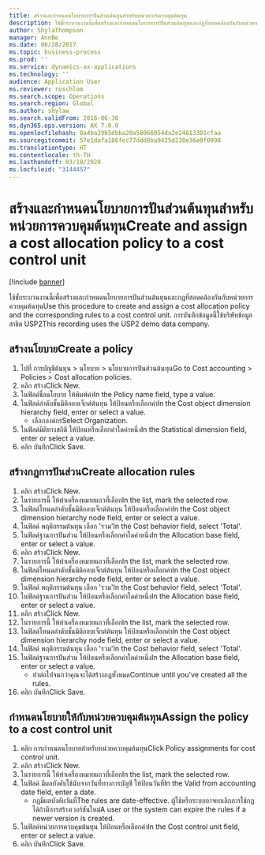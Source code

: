```yaml
---
title: สร้างและกำหนดนโยบายการปันส่วนต้นทุนสำหรับหน่วยการควบคุมต้นทุน
description: ใช้ขั้กระบวนงานนี้เพื่อสร้างและกำหนดนโยบายการปันส่วนต้นทุนและกฎที่สอดคล้องกันกับหน่วยการควบคุมต้นทุน
author: ShylaThompson
manager: AnnBe
ms.date: 06/28/2017
ms.topic: business-process
ms.prod: ''
ms.service: dynamics-ax-applications
ms.technology: ''
audience: Application User
ms.reviewer: roschlom
ms.search.scope: Operations
ms.search.region: Global
ms.author: shylaw
ms.search.validFrom: 2016-06-30
ms.dyn365.ops.version: AX 7.0.0
ms.openlocfilehash: 0a4ba39b5dbba20a58066054da2e24613381cfaa
ms.sourcegitcommit: 57e1dafa186fec77ddd8ba9425d238e36e0f0998
ms.translationtype: HT
ms.contentlocale: th-TH
ms.lasthandoff: 03/18/2020
ms.locfileid: "3144457"
---
```

# <a name="create-and-assign-a-cost-allocation-policy-to-a-cost-control-unit"></a><span data-ttu-id="81a91-103">สร้างและกำหนดนโยบายการปันส่วนต้นทุนสำหรับหน่วยการควบคุมต้นทุน</span><span class="sxs-lookup"><span data-stu-id="81a91-103">Create and assign a cost allocation policy to a cost control unit</span></span>

[!include [banner](../../includes/banner.md)]

<span data-ttu-id="81a91-104">ใช้ขั้กระบวนงานนี้เพื่อสร้างและกำหนดนโยบายการปันส่วนต้นทุนและกฎที่สอดคล้องกันกับหน่วยการควบคุมต้นทุน</span><span class="sxs-lookup"><span data-stu-id="81a91-104">Use this procedure to create and assign a cost allocation policy and the corresponding rules to a cost control unit.</span></span> <span data-ttu-id="81a91-105">การบันทึกข้อมูลนี้ใช้บริษัทข้อมูลสาธิต USP2</span><span class="sxs-lookup"><span data-stu-id="81a91-105">This recording uses the USP2 demo data company.</span></span>


## <a name="create-a-policy"></a><span data-ttu-id="81a91-106">สร้างนโยบาย</span><span class="sxs-lookup"><span data-stu-id="81a91-106">Create a policy</span></span>
1. <span data-ttu-id="81a91-107">ไปที่ การบัญชีต้นทุน > นโยบาย > นโยบายการปันส่วนต้นทุน</span><span class="sxs-lookup"><span data-stu-id="81a91-107">Go to Cost accounting > Policies > Cost allocation policies.</span></span>
2. <span data-ttu-id="81a91-108">คลิก สร้าง</span><span class="sxs-lookup"><span data-stu-id="81a91-108">Click New.</span></span>
3. <span data-ttu-id="81a91-109">ในฟิลด์ชื่อนโยบาย ให้พิมพ์ค่า</span><span class="sxs-lookup"><span data-stu-id="81a91-109">In the Policy name field, type a value.</span></span>
4. <span data-ttu-id="81a91-110">ในฟิลด์ลำดับชั้นมิติออบเจ็กต์ต้นทุน ให้ป้อนหรือเลือกค่า</span><span class="sxs-lookup"><span data-stu-id="81a91-110">In the Cost object dimension hierarchy field, enter or select a value.</span></span>
    * <span data-ttu-id="81a91-111">เลือกองค์กร</span><span class="sxs-lookup"><span data-stu-id="81a91-111">Select Organization.</span></span>  
5. <span data-ttu-id="81a91-112">ในฟิลด์มิติทางสถิติ ให้ป้อนหรือเลือกค่าใดค่าหนึ่ง</span><span class="sxs-lookup"><span data-stu-id="81a91-112">In the Statistical dimension field, enter or select a value.</span></span>
6. <span data-ttu-id="81a91-113">คลิก บันทึก</span><span class="sxs-lookup"><span data-stu-id="81a91-113">Click Save.</span></span>

## <a name="create-allocation-rules"></a><span data-ttu-id="81a91-114">สร้างกฎการปันส่วน</span><span class="sxs-lookup"><span data-stu-id="81a91-114">Create allocation rules</span></span>
1. <span data-ttu-id="81a91-115">คลิก สร้าง</span><span class="sxs-lookup"><span data-stu-id="81a91-115">Click New.</span></span>
2. <span data-ttu-id="81a91-116">ในรายการนี้ ให้ทำเครื่องหมายแถวที่เลือก</span><span class="sxs-lookup"><span data-stu-id="81a91-116">In the list, mark the selected row.</span></span>
3. <span data-ttu-id="81a91-117">ในฟิลด์โหนดลำดับชั้นมิติออบเจ็กต์ต้นทุน ให้ป้อนหรือเลือกค่า</span><span class="sxs-lookup"><span data-stu-id="81a91-117">In the Cost object dimension hierarchy node field, enter or select a value.</span></span>
4. <span data-ttu-id="81a91-118">ในฟิลด์ พฤติกรรมต้นทุน เลือก 'รวม'</span><span class="sxs-lookup"><span data-stu-id="81a91-118">In the Cost behavior field, select 'Total'.</span></span>
5. <span data-ttu-id="81a91-119">ในฟิลด์ฐานการปันส่วน ให้ป้อนหรือเลือกค่าใดค่าหนึ่ง</span><span class="sxs-lookup"><span data-stu-id="81a91-119">In the Allocation base field, enter or select a value.</span></span>
6. <span data-ttu-id="81a91-120">คลิก สร้าง</span><span class="sxs-lookup"><span data-stu-id="81a91-120">Click New.</span></span>
7. <span data-ttu-id="81a91-121">ในรายการนี้ ให้ทำเครื่องหมายแถวที่เลือก</span><span class="sxs-lookup"><span data-stu-id="81a91-121">In the list, mark the selected row.</span></span>
8. <span data-ttu-id="81a91-122">ในฟิลด์โหนดลำดับชั้นมิติออบเจ็กต์ต้นทุน ให้ป้อนหรือเลือกค่า</span><span class="sxs-lookup"><span data-stu-id="81a91-122">In the Cost object dimension hierarchy node field, enter or select a value.</span></span>
9. <span data-ttu-id="81a91-123">ในฟิลด์ พฤติกรรมต้นทุน เลือก 'รวม'</span><span class="sxs-lookup"><span data-stu-id="81a91-123">In the Cost behavior field, select 'Total'.</span></span>
10. <span data-ttu-id="81a91-124">ในฟิลด์ฐานการปันส่วน ให้ป้อนหรือเลือกค่าใดค่าหนึ่ง</span><span class="sxs-lookup"><span data-stu-id="81a91-124">In the Allocation base field, enter or select a value.</span></span>
11. <span data-ttu-id="81a91-125">คลิก สร้าง</span><span class="sxs-lookup"><span data-stu-id="81a91-125">Click New.</span></span>
12. <span data-ttu-id="81a91-126">ในรายการนี้ ให้ทำเครื่องหมายแถวที่เลือก</span><span class="sxs-lookup"><span data-stu-id="81a91-126">In the list, mark the selected row.</span></span>
13. <span data-ttu-id="81a91-127">ในฟิลด์โหนดลำดับชั้นมิติออบเจ็กต์ต้นทุน ให้ป้อนหรือเลือกค่า</span><span class="sxs-lookup"><span data-stu-id="81a91-127">In the Cost object dimension hierarchy node field, enter or select a value.</span></span>
14. <span data-ttu-id="81a91-128">ในฟิลด์ พฤติกรรมต้นทุน เลือก 'รวม'</span><span class="sxs-lookup"><span data-stu-id="81a91-128">In the Cost behavior field, select 'Total'.</span></span>
15. <span data-ttu-id="81a91-129">ในฟิลด์ฐานการปันส่วน ให้ป้อนหรือเลือกค่าใดค่าหนึ่ง</span><span class="sxs-lookup"><span data-stu-id="81a91-129">In the Allocation base field, enter or select a value.</span></span>
    * <span data-ttu-id="81a91-130">ทำต่อไปจนกว่าคุณจะได้สร้างกฎทั้งหมด</span><span class="sxs-lookup"><span data-stu-id="81a91-130">Continue until you've created all the rules.</span></span>  
16. <span data-ttu-id="81a91-131">คลิก บันทึก</span><span class="sxs-lookup"><span data-stu-id="81a91-131">Click Save.</span></span>

## <a name="assign-the-policy-to-a-cost-control-unit"></a><span data-ttu-id="81a91-132">กำหนดนโยบายให้กับหน่วยควบคุมต้นทุน</span><span class="sxs-lookup"><span data-stu-id="81a91-132">Assign the policy to a cost control unit</span></span>
1. <span data-ttu-id="81a91-133">คลิก การกำหนดนโยบายสำหรับหน่วยควบคุมต้นทุน</span><span class="sxs-lookup"><span data-stu-id="81a91-133">Click Policy assignments for cost control unit.</span></span>
2. <span data-ttu-id="81a91-134">คลิก สร้าง</span><span class="sxs-lookup"><span data-stu-id="81a91-134">Click New.</span></span>
3. <span data-ttu-id="81a91-135">ในรายการนี้ ให้ทำเครื่องหมายแถวที่เลือก</span><span class="sxs-lookup"><span data-stu-id="81a91-135">In the list, mark the selected row.</span></span>
4. <span data-ttu-id="81a91-136">ในฟิลด์ มีผลบังคับใช้นับจากวันที่ทางการบัญชี ให้ป้อนวันที่</span><span class="sxs-lookup"><span data-stu-id="81a91-136">In the Valid from accounting date field, enter a date.</span></span>
    * <span data-ttu-id="81a91-137">กฎมีผลบังคับวันที่</span><span class="sxs-lookup"><span data-stu-id="81a91-137">The rules are date-effective.</span></span> <span data-ttu-id="81a91-138">ผู้ใช้หรือระบบอาจยกเลิกการใช้กฎได้ถ้ามีการสร้างเวอร์ชันใหม่</span><span class="sxs-lookup"><span data-stu-id="81a91-138">A user or the system can expire the rules if a newer version is created.</span></span>  
5. <span data-ttu-id="81a91-139">ในฟิลด์หน่วยการควบคุมต้นทุน ให้ป้อนหรือเลือกค่า</span><span class="sxs-lookup"><span data-stu-id="81a91-139">In the Cost control unit field, enter or select a value.</span></span>
6. <span data-ttu-id="81a91-140">คลิก บันทึก</span><span class="sxs-lookup"><span data-stu-id="81a91-140">Click Save.</span></span>

